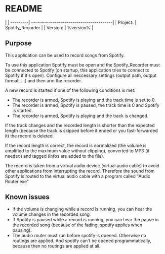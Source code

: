 # README 

|
| ---------| -----------------------------------------|
| Project: | Spotify_Recorder                   |
| Version: | %version%                                |

## Purpose
This application can be used to record songs from Spotify.

To use this application Spotify must be open and the Spotify_Recorder must be connected to Spotify (on startup, this application tries to connect to Spotify if it's open).
Configure all neccessary settings (output path, output format, ...) and then arm the recorder.

A new record is started if one of the following conditions is met:
- The recorder is armed, Spotify is playing and the track time is set to 0.
- The recorder is armed, Spotify is paused, the track time is 0 and Spotify is started.
- The recorder is armed, Spotify is playing and the track is changed.

If the track changes and the recorded length is shorter than the expected length (because the track is skipped before it ended or you fast-forwarded it) the record is deleted.

If the record length is correct, the record is normalized (the volume is amplified to the maximum value without clipping), converted to MP3 (if needed) and tagged (infos are added to the file).

The record is taken from a virtual audio device (virtual audio cable) to avoid other applications from interrupting the record. Therefore the sound from Spotify is routed to the virtual audio cable with a program called "Audio Router.exe"

## Known issues
- If the volume is changing while a record is running, you can hear the volume changes in the recorded song.
- If Spotify is paused while a record is running, you can hear the pause in the recorded song (because of the fading, spotify applies when pausing).
- The audio router must run before spotify is opened. Otherwise no routings are applied. And spotify can't be opened programmatically, because then no routings are applied at all.